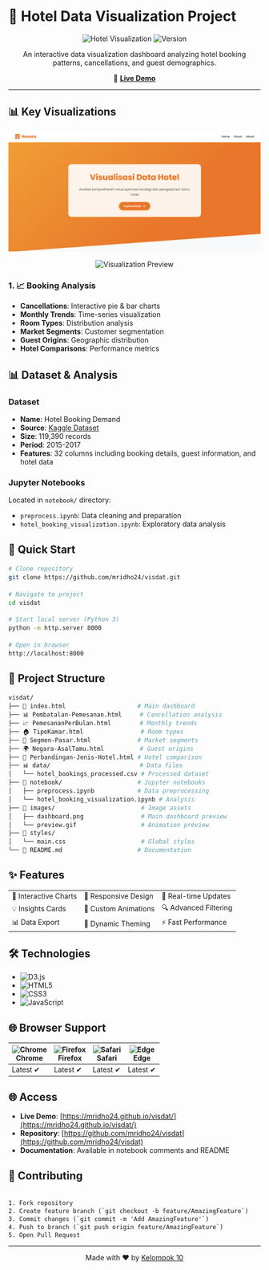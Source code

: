 # 🏨 Hotel Data Visualization Project

<div align="center">

![Hotel Visualization](https://img.shields.io/badge/D3.js-Visualization-orange)
![Version](https://img.shields.io/badge/version-1.0.0-blue)

An interactive data visualization dashboard analyzing hotel booking patterns, cancellations, and guest demographics.

📌 **[Live Demo](https://mridho24.github.io/visdat/)**

</div>

---

## 📊 Key Visualizations

![Dashboard Preview](images/dashboard.png)

<div align="center">
<img src="preview.gif" alt="Visualization Preview" width="600px"/>
</div>

### 1. 📈 Booking Analysis

- **Cancellations**: Interactive pie & bar charts
- **Monthly Trends**: Time-series visualization
- **Room Types**: Distribution analysis
- **Market Segments**: Customer segmentation
- **Guest Origins**: Geographic distribution
- **Hotel Comparisons**: Performance metrics

## 📊 Dataset & Analysis

### Dataset

- **Name**: Hotel Booking Demand
- **Source**: [Kaggle Dataset](https://www.kaggle.com/jessemostipak/hotel-booking-demand)
- **Size**: 119,390 records
- **Period**: 2015-2017
- **Features**: 32 columns including booking details, guest information, and hotel data

### Jupyter Notebooks

Located in `notebook/` directory:

- `preprocess.ipynb`: Data cleaning and preparation
- `hotel_booking_visualization.ipynb`: Exploratory data analysis

## 🚀 Quick Start

```bash
# Clone repository
git clone https://github.com/mridho24/visdat.git

# Navigate to project
cd visdat

# Start local server (Python 3)
python -m http.server 8000

# Open in browser
http://localhost:8000
```

## 📁 Project Structure

```bash
visdat/
├── 📄 index.html                    # Main dashboard
├── 📊 Pembatalan-Pemesanan.html     # Cancellation analysis
├── 📈 PemesananPerBulan.html        # Monthly trends
├── 🏠 TipeKamar.html                # Room types
├── 👥 Segmen-Pasar.html             # Market segments
├── 🌍 Negara-AsalTamu.html          # Guest origins
├── 🏨 Perbandingan-Jenis-Hotel.html # Hotel comparison
├── 📊 data/                         # Data files
│   └── hotel_bookings_processed.csv # Processed dataset
├── 📓 notebook/                     # Jupyter notebooks
│   ├── preprocess.ipynb            # Data preprocessing
│   └── hotel_booking_visualization.ipynb # Analysis
├── 📸 images/                        # Image assets
│   ├── dashboard.png                # Main dashboard preview
│   └── preview.gif                  # Animation preview
├── 🎨 styles/
│   └── main.css                     # Global styles
└── 📝 README.md                     # Documentation
```

## ✨ Features

<table>
  <tr>
    <td>🎯 Interactive Charts</td>
    <td>📱 Responsive Design</td>
    <td>🔄 Real-time Updates</td>
  </tr>
  <tr>
    <td>💡 Insights Cards</td>
    <td>🎨 Custom Animations</td>
    <td>🔍 Advanced Filtering</td>
  </tr>
  <tr>
    <td>📊 Data Export</td>
    <td>🌈 Dynamic Theming</td>
    <td>⚡ Fast Performance</td>
  </tr>
</table>

## 🛠️ Technologies

- ![D3.js](https://img.shields.io/badge/D3.js-v7-orange)
- ![HTML5](https://img.shields.io/badge/HTML5-Latest-red)
- ![CSS3](https://img.shields.io/badge/CSS3-Latest-blue)
- ![JavaScript](https://img.shields.io/badge/JavaScript-ES6+-yellow)

## 🌐 Browser Support

| <img src="https://raw.githubusercontent.com/alrra/browser-logos/master/src/chrome/chrome_48x48.png" alt="Chrome" width="24px" height="24px" /><br>Chrome | <img src="https://raw.githubusercontent.com/alrra/browser-logos/master/src/firefox/firefox_48x48.png" alt="Firefox" width="24px" height="24px" /><br>Firefox | <img src="https://raw.githubusercontent.com/alrra/browser-logos/master/src/safari/safari_48x48.png" alt="Safari" width="24px" height="24px" /><br>Safari | <img src="https://raw.githubusercontent.com/alrra/browser-logos/master/src/edge/edge_48x48.png" alt="Edge" width="24px" height="24px" /><br>Edge |
| -------------------------------------------------------------------------------------------------------------------------------------------------------- | ------------------------------------------------------------------------------------------------------------------------------------------------------------ | -------------------------------------------------------------------------------------------------------------------------------------------------------- | ------------------------------------------------------------------------------------------------------------------------------------------------ |
| Latest ✔                                                                                                                                                 | Latest ✔                                                                                                                                                     | Latest ✔                                                                                                                                                 | Latest ✔                                                                                                                                         |

## 🌐 Access

- **Live Demo**: [https://mridho24.github.io/visdat/](https://mridho24.github.io/visdat/)
- **Repository**: [https://github.com/mridho24/visdat](https://github.com/mridho24/visdat)
- **Documentation**: Available in notebook comments and README

## 🤝 Contributing

```

1. Fork repository
2. Create feature branch (`git checkout -b feature/AmazingFeature`)
3. Commit changes (`git commit -m 'Add AmazingFeature'`)
4. Push to branch (`git push origin feature/AmazingFeature`)
5. Open Pull Request
```

---

<div align="center">

Made with ❤️ by [Kelompok 10](https://github.com/mridho24)

</div>
